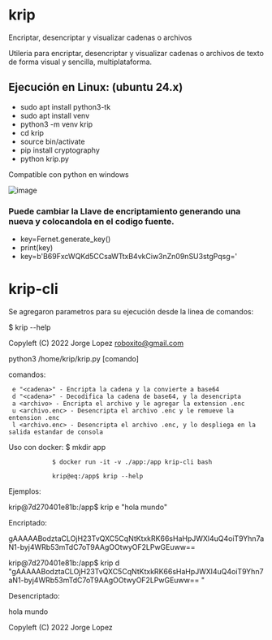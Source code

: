 # krip
Encriptar, desencriptar y visualizar cadenas o archivos

Utileria para encriptar, desencriptar y visualizar cadenas o archivos de texto de forma visual y sencilla, multiplataforma.

## Ejecución en Linux: (ubuntu 24.x)
* sudo apt install python3-tk
* sudo apt install venv
* python3 -m venv krip
* cd krip
* source bin/activate
* pip install cryptography
* python krip.py

Compatible con python en windows

![image](https://github.com/user-attachments/assets/626acf9d-ca35-4d8c-9285-e4784d31d582)

### Puede cambiar la Llave de encriptamiento generando una nueva y colocandola en el codigo fuente.

* key=Fernet.generate_key()
* print(key)
* key=b'B69FxcWQKd5CCsaWTtxB4vkCiw3nZn09nSU3stgPqsg='

# krip-cli
Se agregaron parametros para su ejecución desde la linea de comandos:

$ krip --help

Copyleft (C) 2022 Jorge Lopez roboxito@gmail.com 

python3 /home/krip/krip.py [comando] 

  comandos: 
  
     e "<cadena>" - Encripta la cadena y la convierte a base64 
     d "<cadena>" - Decodifica la cadena de base64, y la desencripta 
     a <archivo> - Encripta el archivo y le agregar la extension .enc 
     u <archivo.enc> - Desencripta el archivo .enc y le remueve la entension .enc 
     l <archivo.enc> - Desencripta el archivo .enc, y lo despliega en la salida estandar de consola 
     
Uso con docker: $ mkdir app  

                $ docker run -it -v ./app:/app krip-cli bash 
                
                krip@eq:/app$ krip --help 

Ejemplos:

krip@7d270401e81b:/app$ krip e "hola mundo" 

Encriptado: 

gAAAAABodztaCLOjH23TvQXC5CqNtKtxkRK66sHaHpJWXl4uQ4oiT9Yhn7aN1-byj4WRb53mTdC7oT9AAgOOtwyOF2LPwGEuww==  

krip@7d270401e81b:/app$ krip d "gAAAAABodztaCLOjH23TvQXC5CqNtKtxkRK66sHaHpJWXl4uQ4oiT9Yhn7aN1-byj4WRb53mTdC7oT9AAgOOtwyOF2LPwGEuww== " 

Desencriptado: 

hola mundo  


Copyleft (C) 2022 Jorge Lopez
